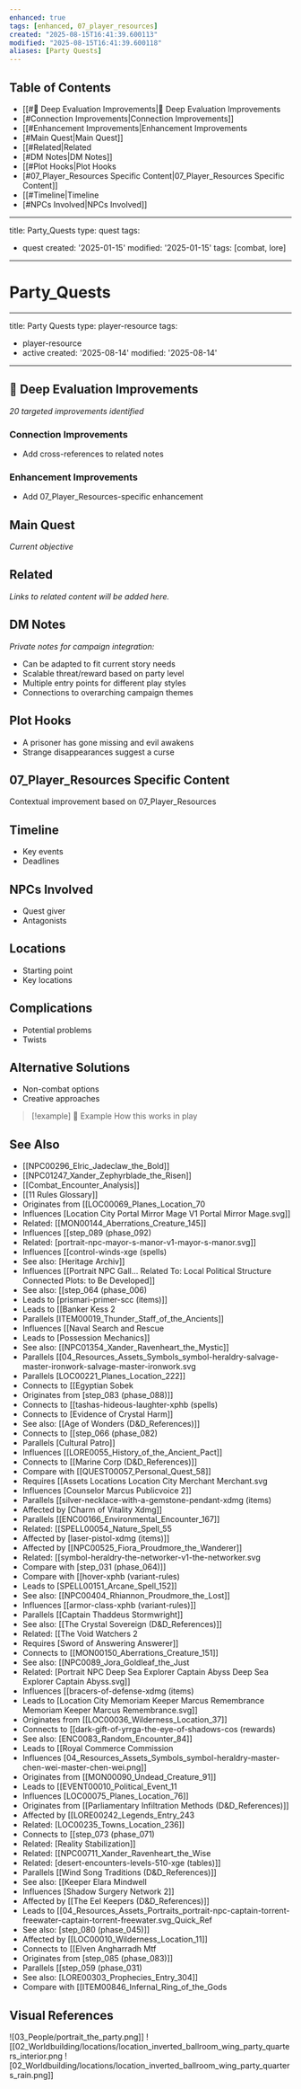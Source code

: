 ```yaml
---
enhanced: true
tags: [enhanced, 07_player_resources]
created: "2025-08-15T16:41:39.600113"
modified: "2025-08-15T16:41:39.600118"
aliases: [Party Quests]
---
```


## Table of Contents
- [[#🔧 Deep Evaluation Improvements|🔧 Deep Evaluation Improvements
- [#Connection Improvements|Connection Improvements]]
- [[#Enhancement Improvements|Enhancement Improvements
- [#Main Quest|Main Quest]]
- [[#Related|Related
- [#DM Notes|DM Notes]]
- [[#Plot Hooks|Plot Hooks
- [#07_Player_Resources Specific Content|07_Player_Resources Specific Content]]
- [[#Timeline|Timeline
- [#NPCs Involved|NPCs Involved]]

---
title: Party_Quests
type: quest
tags:
- quest
created: '2025-01-15'
modified: '2025-01-15'
tags: [combat, lore]
---

# Party_Quests

---
title: Party Quests
type: player-resource
tags:
- player-resource
- active
created: '2025-08-14'
modified: '2025-08-14'
---

## 🔧 Deep Evaluation Improvements

*20 targeted improvements identified*

### Connection Improvements

- Add cross-references to related notes

### Enhancement Improvements

- Add 07_Player_Resources-specific enhancement

## Main Quest
*Current objective*

## Related

*Links to related content will be added here.*

## DM Notes

*Private notes for campaign integration:*
- Can be adapted to fit current story needs
- Scalable threat/reward based on party level
- Multiple entry points for different play styles
- Connections to overarching campaign themes

## Plot Hooks

- A prisoner has gone missing and evil awakens
- Strange disappearances suggest a curse

## 07_Player_Resources Specific Content

Contextual improvement based on 07_Player_Resources

## Timeline
- Key events
- Deadlines

## NPCs Involved
- Quest giver
- Antagonists

## Locations
- Starting point
- Key locations

## Complications
- Potential problems
- Twists

## Alternative Solutions
- Non-combat options
- Creative approaches

> [!example] 📝 Example
> How this works in play

## See Also
- [[NPC00296_Elric_Jadeclaw_the_Bold]]
- [[NPC01247_Xander_Zephyrblade_the_Risen]]
- [[Combat_Encounter_Analysis]]
- [[11 Rules Glossary]]
- Originates from [[LOC00069_Planes_Location_70
- Influences [Location City Portal Mirror Mage V1 Portal Mirror Mage.svg]]
- Related: [[MON00144_Aberrations_Creature_145]]
- Influences [[step_089 (phase_092)
- Related: [portrait-npc-mayor-s-manor-v1-mayor-s-manor.svg]]
- Influences [[control-winds-xge (spells)
- See also: [Heritage Archiv]]
- Influences [[Portrait NPC Gall... Related To: Local Political Structure Connected Plots: to Be Developed]]
- See also: [[step_064 (phase_006)
- Leads to [prismari-primer-scc (items)]]
- Leads to [[Banker Kess 2
- Parallels [ITEM00019_Thunder_Staff_of_the_Ancients]]
- Influences [[Naval Search and Rescue
- Leads to [Possession Mechanics]]
- See also: [[NPC01354_Xander_Ravenheart_the_Mystic]]
- Parallels [[04_Resources_Assets_Symbols_symbol-heraldry-salvage-master-ironwork-salvage-master-ironwork.svg
- Parallels [LOC00221_Planes_Location_222]]
- Connects to [[Egyptian Sobek
- Originates from [step_083 (phase_088)]]
- Connects to [[tashas-hideous-laughter-xphb (spells)
- Connects to [Evidence of Crystal Harm]]
- See also: [[Age of Wonders (D&D_References)]]
- Connects to [[step_066 (phase_082)
- Parallels [Cultural Patro]]
- Influences [[LORE0055_History_of_the_Ancient_Pact]]
- Connects to [[Marine Corp (D&D_References)]]
- Compare with [[QUEST00057_Personal_Quest_58]]
- Requires [[Assets Locations Location City Merchant Merchant.svg
- Influences [Counselor Marcus Publicvoice 2]]
- Parallels [[silver-necklace-with-a-gemstone-pendant-xdmg (items)
- Affected by [Charm of Vitality Xdmg]]
- Parallels [[ENC00166_Environmental_Encounter_167]]
- Related: [[SPELL00054_Nature_Spell_55
- Affected by [laser-pistol-xdmg (items)]]
- Affected by [[NPC00525_Fiora_Proudmore_the_Wanderer]]
- Related: [[symbol-heraldry-the-networker-v1-the-networker.svg
- Compare with [step_031 (phase_064)]]
- Compare with [[hover-xphb (variant-rules)
- Leads to [SPELL00151_Arcane_Spell_152]]
- See also: [[NPC00404_Rhiannon_Proudmore_the_Lost]]
- Influences [[armor-class-xphb (variant-rules)]]
- Parallels [[Captain Thaddeus Stormwright]]
- See also: [[The Crystal Sovereign (D&D_References)]]
- Related: [[The Void Watchers 2
- Requires [Sword of Answering Answerer]]
- Connects to [[MON00150_Aberrations_Creature_151]]
- See also: [[NPC0089_Jora_Goldleaf_the_Just
- Related: [Portrait NPC Deep Sea Explorer Captain Abyss Deep Sea Explorer Captain Abyss.svg]]
- Influences [[bracers-of-defense-xdmg (items)
- Leads to [Location City Memoriam Keeper Marcus Remembrance Memoriam Keeper Marcus Remembrance.svg]]
- Originates from [[LOC00036_Wilderness_Location_37]]
- Connects to [[dark-gift-of-yrrga-the-eye-of-shadows-cos (rewards)
- See also: [ENC0083_Random_Encounter_84]]
- Leads to [[Royal Commerce Commission
- Influences [04_Resources_Assets_Symbols_symbol-heraldry-master-chen-wei-master-chen-wei.png]]
- Originates from [[MON00090_Undead_Creature_91]]
- Leads to [[EVENT00010_Political_Event_11
- Influences [LOC00075_Planes_Location_76]]
- Originates from [[Parliamentary Infiltration Methods (D&D_References)]]
- Affected by [[LORE00242_Legends_Entry_243
- Related: [LOC00235_Towns_Location_236]]
- Connects to [[step_073 (phase_071)
- Related: [Reality Stabilization]]
- Related: [[NPC00711_Xander_Ravenheart_the_Wise
- Related: [desert-encounters-levels-510-xge (tables)]]
- Parallels [[Wind Song Traditions (D&D_References)]]
- See also: [[Keeper Elara Mindwell
- Influences [Shadow Surgery Network 2]]
- Affected by [[The Eel Keepers (D&D_References)]]
- Leads to [[04_Resources_Assets_Portraits_portrait-npc-captain-torrent-freewater-captain-torrent-freewater.svg_Quick_Ref
- See also: [step_080 (phase_045)]]
- Affected by [[LOC00010_Wilderness_Location_11]]
- Connects to [[Elven Angharradh Mtf
- Originates from [step_085 (phase_083)]]
- Parallels [[step_059 (phase_031)
- See also: [LORE00303_Prophecies_Entry_304]]
- Compare with [[ITEM00846_Infernal_Ring_of_the_Gods

## Visual References
![03_People/portrait_the_party.png]]
![[02_Worldbuilding/locations/location_inverted_ballroom_wing_party_quarters_interior.png
![02_Worldbuilding/locations/location_inverted_ballroom_wing_party_quarters_rain.png]]
